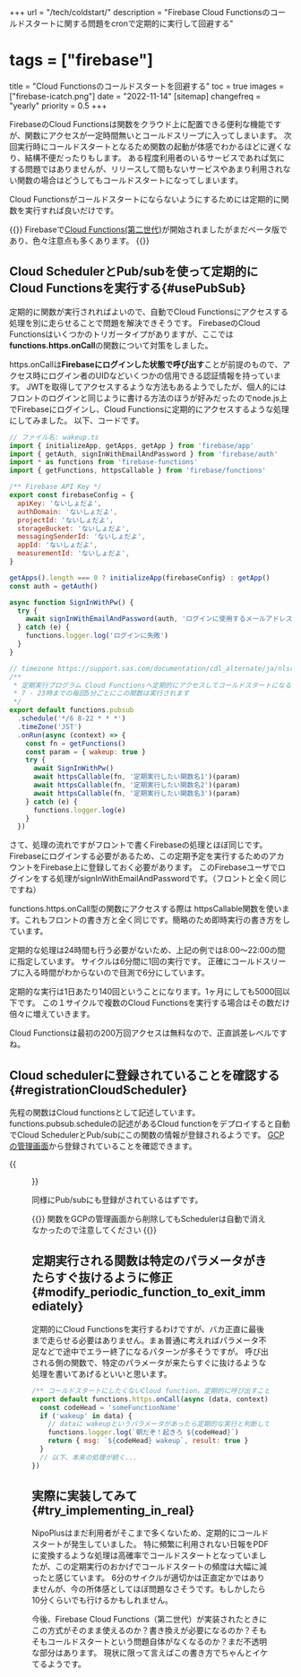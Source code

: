 +++
url = "/tech/coldstart/"
description = "Firebase Cloud Functionsのコールドスタートに関する問題をcronで定期的に実行して回避する"
# tags = ["firebase"]
title = "Cloud Functionsのコールドスタートを回避する"
toc = true
images = ["firebase-icatch.png"]
date = "2022-11-14"
[sitemap]
  changefreq = "yearly"
  priority = 0.5
+++

FirebaseのCloud Functionsは関数をクラウド上に配置できる便利な機能ですが、関数にアクセスが一定時間無いとコールドスリープに入ってしまいます。
次回実行時にコールドスタートとなるため関数の起動が体感でわかるほどに遅くなり、結構不便だったりもします。
ある程度利用者のいるサービスであれば気にする問題ではありませんが、リリースして間もないサービスやあまり利用されない関数の場合はどうしてもコールドスタートになってしまいます。

Cloud Functionsがコールドスタートにならないようにするためには定期的に関数を実行すれば良いだけです。

{{<alice pos="right" icon="here">}}
Firebaseで[Cloud Functions(第二世代)](https://firebase.google.com/docs/functions/beta)が開始されましたがまだベータ版であり、色々注意点も多くあります。
{{</alice>}}

## Cloud SchedulerとPub/subを使って定期的にCloud Functionsを実行する{#usePubSub}

定期的に関数が実行されればよいので、自動でCloud Functionsにアクセスする処理を別に走らせることで問題を解決できそうです。
FirebaseのCloud Functionsはいくつかのトリガータイプがありますが、ここでは**functions.https.onCall**の関数について対策をしました。

https.onCallは**Firebaseにログインした状態で呼び出す**ことが前提のもので、アクセス時にログイン者のUIDなどいくつかの信用できる認証情報を持っています。
JWTを取得してアクセスするような方法もあるようでしたが、個人的にはフロントのログインと同じように書ける方法のほうが好みだったのでnode.js上でFirebaseにログインし、Cloud Functionsに定期的にアクセスするような処理にしてみました。
以下、コードです。

```javascript
// ファイル名: wakeup.ts
import { initializeApp, getApps, getApp } from 'firebase/app'
import { getAuth, signInWithEmailAndPassword } from 'firebase/auth'
import * as functions from 'firebase-functions'
import { getFunctions, httpsCallable } from 'firebase/functions'

/** Firebase API Key */
export const firebaseConfig = {
  apiKey: 'ないしょだよ',
  authDomain: 'ないしょだよ',
  projectId: 'ないしょだよ',
  storageBucket: 'ないしょだよ',
  messagingSenderId: 'ないしょだよ',
  appId: 'ないしょだよ',
  measurementId: 'ないしょだよ',
}

getApps().length === 0 ? initializeApp(firebaseConfig) : getApp()
const auth = getAuth()

async function SignInWithPw() {
  try {
    await signInWithEmailAndPassword(auth, 'ログインに使用するメールアドレス', 'パスワード')
  } catch (e) {
    functions.logger.log('ログインに失敗')
  }
}

// timezone https://support.sas.com/documentation/cdl_alternate/ja/nlsref/67964/HTML/default/p0ratl3impx458n1r8tme646jupm.htm
/**
 * 定期実行プログラム Cloud Functionsへ定期的にアクセスしてコールドスタートになることを防ぎます。
 * 7 - 23時までの毎回5分ごとにこの関数は実行されます
 */
export default functions.pubsub
  .schedule('*/6 8-22 * * *')
  .timeZone('JST')
  .onRun(async (context) => {
    const fn = getFunctions()
    const param = { wakeup: true }
    try {
      await SignInWithPw()
      await httpsCallable(fn, '定期実行したい関数名1')(param)
      await httpsCallable(fn, '定期実行したい関数名2')(param)
      await httpsCallable(fn, '定期実行したい関数名3')(param)
    } catch (e) {
      functions.logger.log(e)
    }
  })
```

さて、処理の流れですがフロントで書くFirebaseの処理とほぼ同じです。
Firebaseにログインする必要があるため、この定期予定を実行するためのアカウントをFirebase上に登録しておく必要があります。
このFirebaseユーザでログインをする処理がsignInWithEmailAndPasswordです。（フロントと全く同じですね）

functions.https.onCall型の関数にアクセスする際は httpsCallable関数を使います。これもフロントの書き方と全く同じです。簡略のため即時実行の書き方をしています。

定期的な処理は24時間も行う必要がないため、上記の例では8:00〜22:00の間に指定しています。
サイクルは6分間に1回の実行です。
正確にコールドスリープに入る時間がわからないので目測で6分にしています。

定期的な実行は1日あたり140回ということになります。1ヶ月にしても5000回以下です。
この１サイクルで複数のCloud Functionsを実行する場合はその数だけ倍々に増えていきます。

Cloud Functionsは最初の200万回アクセスは無料なので、正直誤差レベルですね。

## Cloud schedulerに登録されていることを確認する{#registrationCloudScheduler}

先程の関数はCloud functionsとして記述しています。
functions.pubsub.scheduleの記述があるCloud functionをデプロイすると自動でCloud SchedulerとPub/subにこの関数の情報が登録されるようです。
[GCPの管理画面](https://console.cloud.google.com/cloudscheduler)から登録されていることを確認できます。

{{<figure src="scheduler.png"  alt="GCPの管理画面からScherulerを表示した" caption="GCPの管理画面からScherulerを表示した" >}}

同様にPub/subにも登録がされているはずです。

{{<alice pos="right" icon="here">}}
関数をGCPの管理画面から削除してもSchedulerは自動で消えなかったので注意してください
{{</alice>}}

## 定期実行される関数は特定のパラメータがきたらすぐ抜けるように修正{#modify_periodic_function_to_exit_immediately}

定期的にCloud Functionsを実行するわけですが、バカ正直に最後まで走らせる必要はありません。まぁ普通に考えればパラメータ不足などで途中でエラー終了になるパターンが多そうですが。
呼び出される側の関数で、特定のパラメータが来たらすぐに抜けるような処理を書いてあげるといいと思います。

```javascript
/** コールドスタートにしたくないCloud function。定期的に呼び出すことで問題を解決する */
export default functions.https.onCall(async (data, context) => {
  const codeHead = 'someFunctionName'
  if ('wakeup' in data) {
    // dataに wakeupというパラメータがあったら定期的な実行と判断して関数を即終了
    functions.logger.log(`朝だぞ！起きろ ${codeHead}`)
    return { msg: `${codeHead} wakeup`, result: true }
  }
  // 以下、本来の処理が続く...
})
```

## 実際に実装してみて{#try_implementing_in_real}

NipoPlusはまだ利用者がそこまで多くないため、定期的にコールドスタートが発生していました。
特に頻繁に利用されない日報をPDFに変換するような処理は高確率でコールドスタートとなっていましたが、この定期実行のおかげでコールドスタートの頻度は大幅に減ったと感じています。
6分のサイクルが適切かは正直定かではありませんが、今の所体感としてほぼ問題なさそうです。もしかしたら10分くらいでも行けるかもしれません。

今後、Firebase Cloud Functions（第二世代）が実装されたときにこの方式がそのまま使えるのか？書き換えが必要になるのか？そもそもコールドスタートという問題自体がなくなるのか？まだ不透明な部分はあります。
現状に限って言えばこの書き方でちゃんとイケてるようです。
